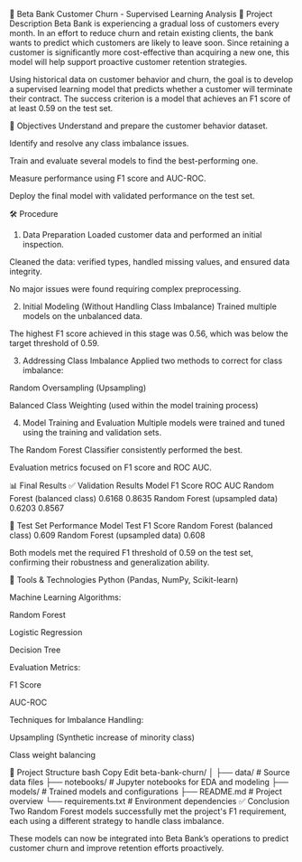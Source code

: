🏦 Beta Bank Customer Churn - Supervised Learning Analysis
📌 Project Description
Beta Bank is experiencing a gradual loss of customers every month. In an effort to reduce churn and retain existing clients, the bank wants to predict which customers are likely to leave soon. Since retaining a customer is significantly more cost-effective than acquiring a new one, this model will help support proactive customer retention strategies.

Using historical data on customer behavior and churn, the goal is to develop a supervised learning model that predicts whether a customer will terminate their contract. The success criterion is a model that achieves an F1 score of at least 0.59 on the test set.

🎯 Objectives
Understand and prepare the customer behavior dataset.

Identify and resolve any class imbalance issues.

Train and evaluate several models to find the best-performing one.

Measure performance using F1 score and AUC-ROC.

Deploy the final model with validated performance on the test set.

🛠️ Procedure
1. Data Preparation
Loaded customer data and performed an initial inspection.

Cleaned the data: verified types, handled missing values, and ensured data integrity.

No major issues were found requiring complex preprocessing.

2. Initial Modeling (Without Handling Class Imbalance)
Trained multiple models on the unbalanced data.

The highest F1 score achieved in this stage was 0.56, which was below the target threshold of 0.59.

3. Addressing Class Imbalance
Applied two methods to correct for class imbalance:

Random Oversampling (Upsampling)

Balanced Class Weighting (used within the model training process)

4. Model Training and Evaluation
Multiple models were trained and tuned using the training and validation sets.

The Random Forest Classifier consistently performed the best.

Evaluation metrics focused on F1 score and ROC AUC.

📊 Final Results
✅ Validation Results
Model	F1 Score	ROC AUC
Random Forest (balanced class)	0.6168	0.8635
Random Forest (upsampled data)	0.6203	0.8567

🧪 Test Set Performance
Model	Test F1 Score
Random Forest (balanced class)	0.609
Random Forest (upsampled data)	0.608

Both models met the required F1 threshold of 0.59 on the test set, confirming their robustness and generalization ability.

🔧 Tools & Technologies
Python (Pandas, NumPy, Scikit-learn)

Machine Learning Algorithms:

Random Forest

Logistic Regression

Decision Tree

Evaluation Metrics:

F1 Score

AUC-ROC

Techniques for Imbalance Handling:

Upsampling (Synthetic increase of minority class)

Class weight balancing

📁 Project Structure
bash
Copy
Edit
beta-bank-churn/
│
├── data/                   # Source data files
├── notebooks/              # Jupyter notebooks for EDA and modeling
├── models/                 # Trained models and configurations
├── README.md               # Project overview
└── requirements.txt        # Environment dependencies
✅ Conclusion
Two Random Forest models successfully met the project's F1 requirement, each using a different strategy to handle class imbalance.

These models can now be integrated into Beta Bank’s operations to predict customer churn and improve retention efforts proactively.
